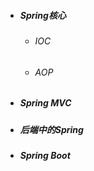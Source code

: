 * ##### Spring核心

  * ###### IOC
  * ###### AOP
* ##### Spring MVC
* ##### 后端中的Spring
* ##### Spring Boot



